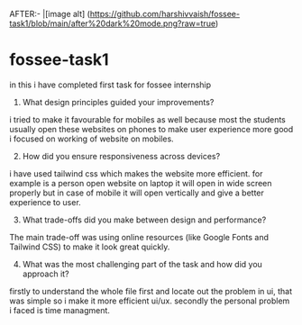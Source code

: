 AFTER:-
|[image alt] (https://github.com/harshivvaish/fossee-task1/blob/main/after%20dark%20mode.png?raw=true)

# fossee-task1
in this i have completed first task for fossee internship

1. What design principles guided your improvements?

i tried to make it favourable for mobiles as well because most the students usually open these websites on phones to make user experience more good i focused on working of website on mobiles.

2. How did you ensure responsiveness across devices?

i have used tailwind css which makes the website more efficient. for example is a person open website on laptop it will open in wide screen properly but in case of mobile it will open vertically and give a better experience to user.

3. What trade-offs did you make between design and performance?

The main trade-off was using online resources (like Google Fonts and Tailwind CSS) to make it look great quickly.

4. What was the most challenging part of the task and how did you approach it?

firstly to understand the whole file first and locate out the problem in ui, that was simple so i make it more efficient ui/ux. secondly the personal problem i faced is time managment.
